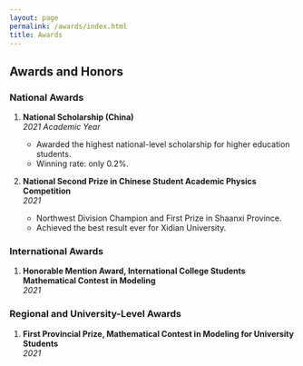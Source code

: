 ```yaml
---
layout: page
permalink: /awards/index.html
title: Awards
---
```


## Awards and Honors

### National Awards

1. **National Scholarship (China)**  
   *2021 Academic Year*  
   - Awarded the highest national-level scholarship for higher education students.  
   - Winning rate: only 0.2%.

2. **National Second Prize in Chinese Student Academic Physics Competition**  
   *2021*  
   - Northwest Division Champion and First Prize in Shaanxi Province.  
   - Achieved the best result ever for Xidian University.

### International Awards

1. **Honorable Mention Award, International College Students Mathematical Contest in Modeling**  
   *2021*  
  

### Regional and University-Level Awards

1. **First Provincial Prize, Mathematical Contest in Modeling for University Students**  
   *2021*  
   
